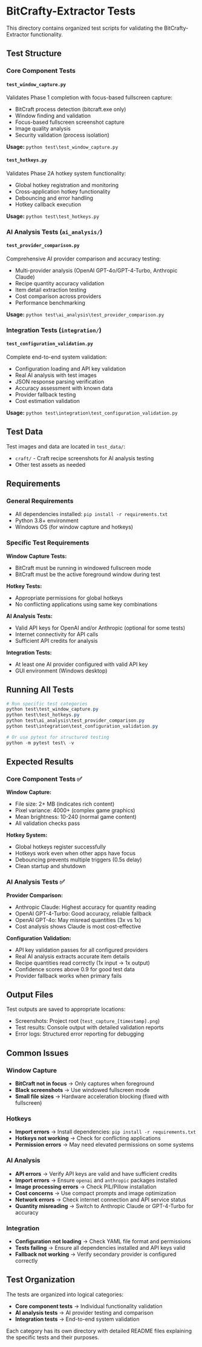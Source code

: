 # BitCrafty-Extractor Tests

This directory contains organized test scripts for validating the BitCrafty-Extractor functionality.

## Test Structure

### Core Component Tests

#### `test_window_capture.py`
Validates Phase 1 completion with focus-based fullscreen capture:
- BitCraft process detection (bitcraft.exe only)
- Window finding and validation
- Focus-based fullscreen screenshot capture
- Image quality analysis
- Security validation (process isolation)

**Usage:** `python test\test_window_capture.py`

#### `test_hotkeys.py`
Validates Phase 2A hotkey system functionality:
- Global hotkey registration and monitoring
- Cross-application hotkey functionality
- Debouncing and error handling
- Hotkey callback execution

**Usage:** `python test\test_hotkeys.py`

### AI Analysis Tests (`ai_analysis/`)

#### `test_provider_comparison.py`
Comprehensive AI provider comparison and accuracy testing:
- Multi-provider analysis (OpenAI GPT-4o/GPT-4-Turbo, Anthropic Claude)
- Recipe quantity accuracy validation
- Item detail extraction testing
- Cost comparison across providers
- Performance benchmarking

**Usage:** `python test\ai_analysis\test_provider_comparison.py`

### Integration Tests (`integration/`)

#### `test_configuration_validation.py`
Complete end-to-end system validation:
- Configuration loading and API key validation
- Real AI analysis with test images
- JSON response parsing verification
- Accuracy assessment with known data
- Provider fallback testing
- Cost estimation validation

**Usage:** `python test\integration\test_configuration_validation.py`

## Test Data

Test images and data are located in `test_data/`:
- `craft/` - Craft recipe screenshots for AI analysis testing
- Other test assets as needed

## Requirements

### General Requirements
- All dependencies installed: `pip install -r requirements.txt`
- Python 3.8+ environment
- Windows OS (for window capture and hotkeys)

### Specific Test Requirements

**Window Capture Tests:**
- BitCraft must be running in windowed fullscreen mode
- BitCraft must be the active foreground window during test

**Hotkey Tests:**
- Appropriate permissions for global hotkeys
- No conflicting applications using same key combinations

**AI Analysis Tests:**
- Valid API keys for OpenAI and/or Anthropic (optional for some tests)
- Internet connectivity for API calls
- Sufficient API credits for analysis

**Integration Tests:**
- At least one AI provider configured with valid API key
- GUI environment (Windows desktop)

## Running All Tests

```powershell
# Run specific test categories
python test\test_window_capture.py
python test\test_hotkeys.py
python test\ai_analysis\test_provider_comparison.py
python test\integration\test_configuration_validation.py

# Or use pytest for structured testing
python -m pytest test\ -v
```

## Expected Results

### Core Component Tests ✅

**Window Capture:**
- File size: 2+ MB (indicates rich content)
- Pixel variance: 4000+ (complex game graphics)  
- Mean brightness: 10-240 (normal game content)
- All validation checks pass

**Hotkey System:**
- Global hotkeys register successfully
- Hotkeys work even when other apps have focus
- Debouncing prevents multiple triggers (0.5s delay)
- Clean startup and shutdown

### AI Analysis Tests ✅

**Provider Comparison:**
- Anthropic Claude: Highest accuracy for quantity reading
- OpenAI GPT-4-Turbo: Good accuracy, reliable fallback
- OpenAI GPT-4o: May misread quantities (3x vs 1x)
- Cost analysis shows Claude is most cost-effective

**Configuration Validation:**
- API key validation passes for all configured providers
- Real AI analysis extracts accurate item details
- Recipe quantities read correctly (1x input → 1x output)
- Confidence scores above 0.9 for good test data
- Provider fallback works when primary fails

## Output Files

Test outputs are saved to appropriate locations:
- Screenshots: Project root (`test_capture_[timestamp].png`)
- Test results: Console output with detailed validation reports
- Error logs: Structured error reporting for debugging

## Common Issues

### Window Capture
- **BitCraft not in focus** → Only captures when foreground
- **Black screenshots** → Use windowed fullscreen mode
- **Small file sizes** → Hardware acceleration blocking (fixed with fullscreen)

### Hotkeys
- **Import errors** → Install dependencies: `pip install -r requirements.txt`
- **Hotkeys not working** → Check for conflicting applications
- **Permission errors** → May need elevated permissions on some systems

### AI Analysis
- **API errors** → Verify API keys are valid and have sufficient credits
- **Import errors** → Ensure `openai` and `anthropic` packages installed
- **Image processing errors** → Check PIL/Pillow installation
- **Cost concerns** → Use compact prompts and image optimization
- **Network errors** → Check internet connection and API service status
- **Quantity misreading** → Switch to Anthropic Claude or GPT-4-Turbo for accuracy

### Integration
- **Configuration not loading** → Check YAML file format and permissions
- **Tests failing** → Ensure all dependencies installed and API keys valid
- **Fallback not working** → Verify secondary provider is configured correctly

## Test Organization

The tests are organized into logical categories:
- **Core component tests** → Individual functionality validation
- **AI analysis tests** → AI provider testing and comparison  
- **Integration tests** → End-to-end system validation

Each category has its own directory with detailed README files explaining the specific tests and their purposes.

